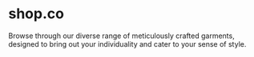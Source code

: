 # shop.co
Browse through our diverse range of meticulously crafted garments, designed to bring out your individuality and cater to your sense of style.
